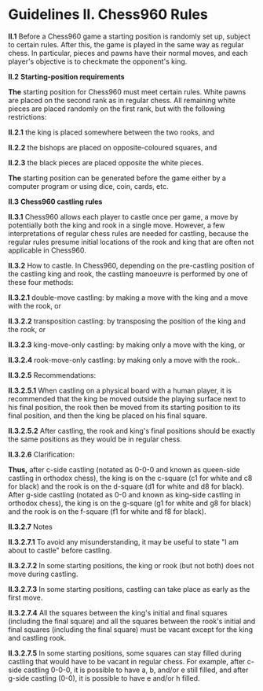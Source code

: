# Guidelines II. Chess960 Rules

**II.1** Before a Chess960 game a starting position is randomly set up, subject to certain rules. After this, the game is played in the same way as regular chess. In particular, pieces and pawns have their normal moves, and each player's objective is to checkmate the opponent's king.

**II.2** **Starting-position requirements**

**The** starting position for Chess960 must meet certain rules. White pawns are placed on the second rank as in regular chess. All remaining white pieces are placed randomly on the first rank, but with the following restrictions:

**II.2.1** the king is placed somewhere between the two rooks, and

**II.2.2** the bishops are placed on opposite-coloured squares, and

**II.2.3** the black pieces are placed opposite the white pieces.

**The** starting position can be generated before the game either by a computer program or using dice, coin, cards, etc.

**II.3** **Chess960 castling rules**

**II.3.1** Chess960 allows each player to castle once per game, a move by potentially both the king and rook in a single move. However, a few interpretations of regular chess rules are needed for castling, because the regular rules presume initial locations of the rook and king that are often not applicable in Chess960.

**II.3.2** How to castle. In Chess960, depending on the pre-castling position of the castling king and rook, the castling manoeuvre is performed by one of these four methods:

**II.3.2.1** double-move castling: by making a move with the king and a move with the rook, or

**II.3.2.2** transposition castling: by transposing the position of the king and the rook, or

**II.3.2.3** king-move-only castling: by making only a move with the king, or

**II.3.2.4** rook-move-only castling: by making only a move with the rook..

**II.3.2.5** Recommendations:

**II.3.2.5.1** When castling on a physical board with a human player, it is recommended that the king be moved outside the playing surface next to his final position, the rook then be moved from its starting position to its final position, and then the king be placed on his final square.

**II.3.2.5.2** After castling, the rook and king's final positions should be exactly the same positions as they would be in regular chess.

**II.3.2.6** Clarification:

**Thus,** after c-side castling (notated as 0-0-0 and known as queen-side castling in orthodox chess), the king is on the c-square (c1 for white and c8 for black) and the rook is on the d-square (d1 for white and d8 for black). After g-side castling (notated as 0-0 and known as king-side castling in orthodox chess), the king is on the g-square (g1 for white and g8 for black) and the rook is on the f-square (f1 for white and f8 for black).

**II.3.2.7** Notes

**II.3.2.7.1** To avoid any misunderstanding, it may be useful to state "I am about to castle" before castling.

**II.3.2.7.2** In some starting positions, the king or rook (but not both) does not move during castling.

**II.3.2.7.3** In some starting positions, castling can take place as early as the first move.

**II.3.2.7.4** All the squares between the king's initial and final squares (including the final square) and all the squares between the rook's initial and final squares (including the final square) must be vacant except for the king and castling rook.

**II.3.2.7.5** In some starting positions, some squares can stay filled during castling that would have to be vacant in regular chess. For example, after c-side castling 0-0-0, it is possible to have a, b, and/or e still filled, and after g-side castling (0-0), it is possible to have e and/or h filled.
